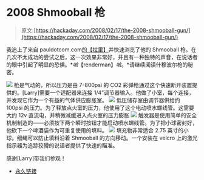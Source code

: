 # 2008 Shmooball 枪

> 原文:[https://hackaday.com/2008/02/17/the-2008-shmooball-gun/](https://hackaday.com/2008/02/17/the-2008-shmooball-gun/)

我追上了来自 pauldotcom.com[的【拉里】](http://pauldotcom.com)并快速浏览了他的 Shmooball 枪。在几次不太成功的尝试之后，这一次效果非常好，并且有一种独特的声音，在说话者的眼中引起了明显的恐惧。**咳*【renderman】*咳*。*请继续阅读什穆波尔枪的秘密。

![](../Images/a09de28175137cc5c111460dec3642c6.png)
枪是气动的，所以压力是由 7-800psi 的 CO2 彩弹枪通过这个快速断开装置提供的。[Larry]需要一个适配器来连接 1/4”调节器输入。他做了小室，每个连接，并发现它作为一个有益的气体供应膨胀室。
![](../Images/7901a89de5e850de768c1c2ea179f207.png)
低压储存室由调节器供给约 100psi 的压力。为了释放点火室的压力，他使用了这个电动喷水螺线管。这需要大约 12v 直流电，并稍微减缓进入点火室的压力膨胀
![](../Images/e535115c60a0ab921e380e150b306d7a.png)
触发器是使用简单的安全机制制造的——必须按下两个瞬时按钮才能启动喷水螺线管。为了把小球密封好，他砍下一个啤酒袋作为可重复使用的填料。
![](../Images/0abf27ac9696ce02bf58ad70ecd9cb7b.png)
填充物非常适合 2.75 英寸的小球。细绳可以防止填料沿着 Shmooball 的方向移动。一个安装在 velcro 上的激光指示器为追踪狡猾的说话者提供了快速的瞄准。

感谢[Larry]带我们参观！

*   [永久链接](http://pauldotcom.com/)